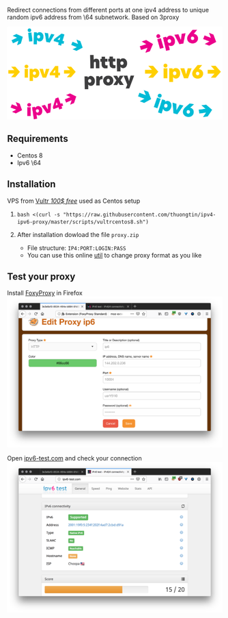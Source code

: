 Redirect connections from different ports at one ipv4 address to unique random ipv6 address from \64 subnetwork. Based on 3proxy

![cover](cover.svg)

## Requirements
- Centos 8
- Ipv6 \64

## Installation
VPS from [Vultr *100$ free*](https://www.vultr.com/?ref=8809561) used as Centos setup

1. `bash <(curl -s "https://raw.githubusercontent.com/thuongtin/ipv4-ipv6-proxy/master/scripts/vultrcentos8.sh")`

1. After installation dowload the file `proxy.zip`
   * File structure: `IP4:PORT:LOGIN:PASS`
   * You can use this online [util](http://buyproxies.org/panel/format.php
) to change proxy format as you like

## Test your proxy

Install [FoxyProxy](https://addons.mozilla.org/en-US/firefox/addon/foxyproxy-standard/) in Firefox
![Foxy](foxyproxy.png)

Open [ipv6-test.com](http://ipv6-test.com/) and check your connection
![check ip](check_ip.png)
